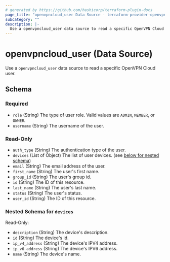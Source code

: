 ```yaml
---
# generated by https://github.com/hashicorp/terraform-plugin-docs
page_title: "openvpncloud_user Data Source - terraform-provider-openvpncloud"
subcategory: ""
description: |-
  Use a openvpncloud_user data source to read a specific OpenVPN Cloud user.
---
```


# openvpncloud_user (Data Source)

Use a `openvpncloud_user` data source to read a specific OpenVPN Cloud user.



<!-- schema generated by tfplugindocs -->
## Schema

### Required

- `role` (String) The type of user role. Valid values are `ADMIN`, `MEMBER`, or `OWNER`.
- `username` (String) The username of the user.

### Read-Only

- `auth_type` (String) The authentication type of the user.
- `devices` (List of Object) The list of user devices. (see [below for nested schema](#nestedatt--devices))
- `email` (String) The email address of the user.
- `first_name` (String) The user's first name.
- `group_id` (String) The user's group id.
- `id` (String) The ID of this resource.
- `last_name` (String) The user's last name.
- `status` (String) The user's status.
- `user_id` (String) The ID of this resource.

<a id="nestedatt--devices"></a>
### Nested Schema for `devices`

Read-Only:

- `description` (String) The device's description.
- `id` (String) The device's id.
- `ip_v4_address` (String) The device's IPV4 address.
- `ip_v6_address` (String) The device's IPV6 address.
- `name` (String) The device's name.


